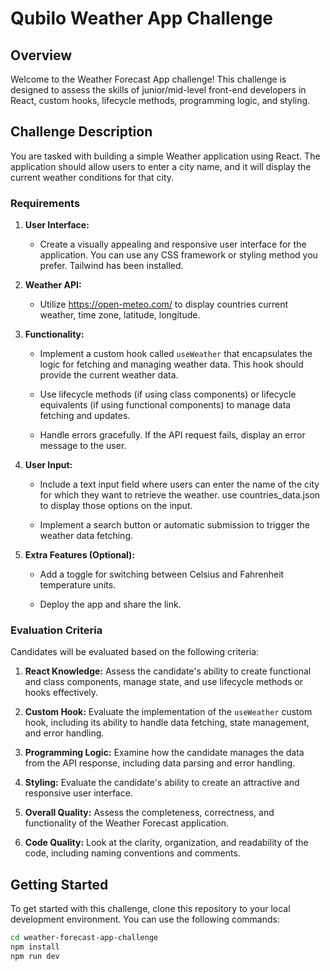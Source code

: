 # Qubilo Weather App Challenge

## Overview

Welcome to the Weather Forecast App challenge! This challenge is designed to assess the skills of junior/mid-level front-end developers in React, custom hooks, lifecycle methods, programming logic, and styling.

## Challenge Description

You are tasked with building a simple Weather application using React. The application should allow users to enter a city name, and it will display the current weather conditions for that city.

### Requirements

1. **User Interface:**

   - Create a visually appealing and responsive user interface for the application. You can use any CSS framework or styling method you prefer. Tailwind has been installed. 

2. **Weather API:**

   - Utilize https://open-meteo.com/ to display countries current weather, time zone, latitude, longitude.

3. **Functionality:**

   - Implement a custom hook called `useWeather` that encapsulates the logic for fetching and managing weather data. This hook should provide the current weather data.

   - Use lifecycle methods (if using class components) or lifecycle equivalents (if using functional components) to manage data fetching and updates.

   - Handle errors gracefully. If the API request fails, display an error message to the user.

4. **User Input:**

   - Include a text input field where users can enter the name of the city for which they want to retrieve the weather. use countries_data.json to display those options on the input. 

   - Implement a search button or automatic submission to trigger the weather data fetching.

5. **Extra Features (Optional):**

   - Add a toggle for switching between Celsius and Fahrenheit temperature units.

   - Deploy the app and share the link. 

### Evaluation Criteria

Candidates will be evaluated based on the following criteria:

1. **React Knowledge:** Assess the candidate's ability to create functional and class components, manage state, and use lifecycle methods or hooks effectively.

2. **Custom Hook:** Evaluate the implementation of the `useWeather` custom hook, including its ability to handle data fetching, state management, and error handling.

3. **Programming Logic:** Examine how the candidate manages the data from the API response, including data parsing and error handling.

4. **Styling:** Evaluate the candidate's ability to create an attractive and responsive user interface.

5. **Overall Quality:** Assess the completeness, correctness, and functionality of the Weather Forecast application.

6. **Code Quality:** Look at the clarity, organization, and readability of the code, including naming conventions and comments.

## Getting Started

To get started with this challenge, clone this repository to your local development environment. You can use the following commands:

```bash
cd weather-forecast-app-challenge
npm install
npm run dev
